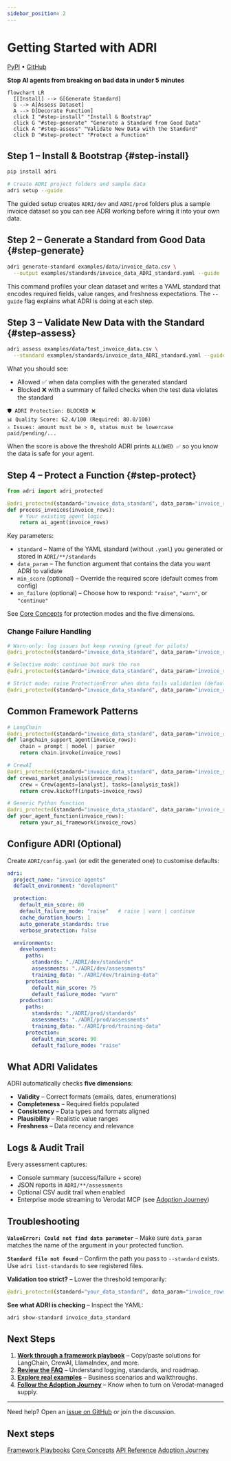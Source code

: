 ```yaml
---
sidebar_position: 2
---
```


# Getting Started with ADRI

<p>
  <a href="https://pypi.org/project/adri/" target="_blank" rel="noopener noreferrer">PyPI</a>
  •
  <a href="https://github.com/adri-standard/adri" target="_blank" rel="noopener noreferrer">GitHub</a>
</p>

**Stop AI agents from breaking on bad data in under 5 minutes**

```mermaid
flowchart LR
  I[Install] --> G[Generate Standard]
  G --> A[Assess Dataset]
  A --> D[Decorate Function]
  click I "#step-install" "Install & Bootstrap"
  click G "#step-generate" "Generate a Standard from Good Data"
  click A "#step-assess" "Validate New Data with the Standard"
  click D "#step-protect" "Protect a Function"
```

## Step 1 – Install & Bootstrap {#step-install}

```bash
pip install adri

# Create ADRI project folders and sample data
adri setup --guide
```

The guided setup creates `ADRI/dev` and `ADRI/prod` folders plus a sample invoice dataset so you can see ADRI working before wiring it into your own data.

## Step 2 – Generate a Standard from Good Data {#step-generate}

```bash
adri generate-standard examples/data/invoice_data.csv \
  --output examples/standards/invoice_data_ADRI_standard.yaml --guide
```

This command profiles your clean dataset and writes a YAML standard that encodes required fields, value ranges, and freshness expectations. The `--guide` flag explains what ADRI is doing at each step.

## Step 3 – Validate New Data with the Standard {#step-assess}

```bash
adri assess examples/data/test_invoice_data.csv \
  --standard examples/standards/invoice_data_ADRI_standard.yaml --guide
```

What you should see:
- Allowed ✅ when data complies with the generated standard
- Blocked ❌ with a summary of failed checks when the test data violates the standard

```
🛡️ ADRI Protection: BLOCKED ❌
📊 Quality Score: 62.4/100 (Required: 80.0/100)
⚠️ Issues: amount must be > 0, status must be lowercase paid/pending/...
```

When the score is above the threshold ADRI prints `ALLOWED ✅` so you know the data is safe for your agent.

## Step 4 – Protect a Function {#step-protect}

```python
from adri import adri_protected

@adri_protected(standard="invoice_data_standard", data_param="invoice_rows")
def process_invoices(invoice_rows):
    # Your existing agent logic
    return ai_agent(invoice_rows)
```

Key parameters:
- `standard` – Name of the YAML standard (without `.yaml`) you generated or stored in `ADRI/**/standards`
- `data_param` – The function argument that contains the data you want ADRI to validate
- `min_score` (optional) – Override the required score (default comes from config)
- `on_failure` (optional) – Choose how to respond: `"raise"`, `"warn"`, or `"continue"`

See [Core Concepts](core-concepts.md) for protection modes and the five dimensions.

### Change Failure Handling

```python
# Warn-only: log issues but keep running (great for pilots)
@adri_protected(standard="invoice_data_standard", data_param="invoice_rows", on_failure="warn")

# Selective mode: continue but mark the run
@adri_protected(standard="invoice_data_standard", data_param="invoice_rows", on_failure="continue")

# Strict mode: raise ProtectionError when data fails validation (default)
@adri_protected(standard="invoice_data_standard", data_param="invoice_rows")
```

## Common Framework Patterns

```python
# LangChain
@adri_protected(standard="invoice_data_standard", data_param="invoice_rows")
def langchain_support_agent(invoice_rows):
    chain = prompt | model | parser
    return chain.invoke(invoice_rows)

# CrewAI
@adri_protected(standard="invoice_data_standard", data_param="invoice_rows")
def crewai_market_analysis(invoice_rows):
    crew = Crew(agents=[analyst], tasks=[analysis_task])
    return crew.kickoff(inputs=invoice_rows)

# Generic Python function
@adri_protected(standard="invoice_data_standard", data_param="invoice_rows")
def your_agent_function(invoice_rows):
    return your_ai_framework(invoice_rows)
```

## Configure ADRI (Optional)

Create `ADRI/config.yaml` (or edit the generated one) to customise defaults:

```yaml
adri:
  project_name: "invoice-agents"
  default_environment: "development"

  protection:
    default_min_score: 80
    default_failure_mode: "raise"   # raise | warn | continue
    cache_duration_hours: 1
    auto_generate_standards: true
    verbose_protection: false

  environments:
    development:
      paths:
        standards: "./ADRI/dev/standards"
        assessments: "./ADRI/dev/assessments"
        training_data: "./ADRI/dev/training-data"
      protection:
        default_min_score: 75
        default_failure_mode: "warn"
    production:
      paths:
        standards: "./ADRI/prod/standards"
        assessments: "./ADRI/prod/assessments"
        training_data: "./ADRI/prod/training-data"
      protection:
        default_min_score: 90
        default_failure_mode: "raise"
```

## What ADRI Validates

ADRI automatically checks **five dimensions**:
- **Validity** – Correct formats (emails, dates, enumerations)
- **Completeness** – Required fields populated
- **Consistency** – Data types and formats aligned
- **Plausibility** – Realistic value ranges
- **Freshness** – Data recency and relevance

## Logs & Audit Trail

Every assessment captures:
- Console summary (success/failure + score)
- JSON reports in `ADRI/**/assessments`
- Optional CSV audit trail when enabled
- Enterprise mode streaming to Verodat MCP (see [Adoption Journey](adoption-journey.md))

## Troubleshooting

**`ValueError: Could not find data parameter`** – Make sure `data_param` matches the name of the argument in your protected function.

**`Standard file not found`** – Confirm the path you pass to `--standard` exists. Use `adri list-standards` to see registered files.

**Validation too strict?** – Lower the threshold temporarily:
```python
@adri_protected(standard="your_data_standard", data_param="invoice_rows", min_score=60)
```

**See what ADRI is checking** – Inspect the YAML:
```bash
adri show-standard invoice_data_standard
```

## Next Steps

1. **[Work through a framework playbook](frameworks.md)** – Copy/paste solutions for LangChain, CrewAI, LlamaIndex, and more.
2. **[Review the FAQ](faq.md)** – Understand logging, standards, and roadmap.
3. **[Explore real examples](https://github.com/adri-standard/adri/tree/main/examples/use_cases)** – Business scenarios and walkthroughs.
4. **[Follow the Adoption Journey](adoption-journey.md)** – Know when to turn on Verodat-managed supply.

---

Need help? Open an [issue on GitHub](https://github.com/adri-standard/adri/issues) or join the discussion.

## Next steps

<p>
  <a class="button button--primary button--sm" href="frameworks">Framework Playbooks</a>
  <a class="button button--secondary button--sm margin-left--sm" href="core-concepts">Core Concepts</a>
  <a class="button button--secondary button--sm margin-left--sm" href="API_REFERENCE">API Reference</a>
  <a class="button button--outline button--sm margin-left--sm" href="adoption-journey">Adoption Journey</a>
</p>
